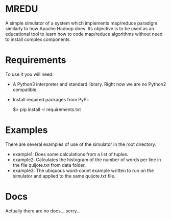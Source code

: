 MREDU
=====

A simple simulator of a system which implements map/reduce paradigm similarly to how Apache Hadoop does.
Its objective is to be used as an educational tool to learn how to code map/reduce algorithms without
need to install complex components.

Requirements
============
To use it you will need:

  * A Python3 interpreter and standard library. Right now we are no Python2 compatible.
  * Install required packages from PyPi:

    $> pip install -r requirements.txt

Examples
========
There are several examples of use of the simulator in the root directory.

  * example1: Does some calculations from a list of tuples.
  * example2: Calculates the histogram of the number of words per line in the file quijote.txt from data folder.
  * example3: The ubiquous word-count example written to run on the simulator and applied to the same quijote.txt file.

Docs
====
Actually there are no docs... sorry...
